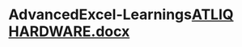 # AdvancedExcel-Learnings[ATLIQ HARDWARE.docx](https://github.com/Sruthipriya91/AdvancedExcel-Learnings/files/12517285/ATLIQ.HARDWARE.docx)
